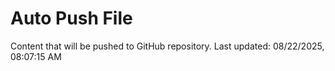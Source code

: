 # Auto Push File

Content that will be pushed to GitHub repository.
Last updated: 08/22/2025, 08:07:15 AM